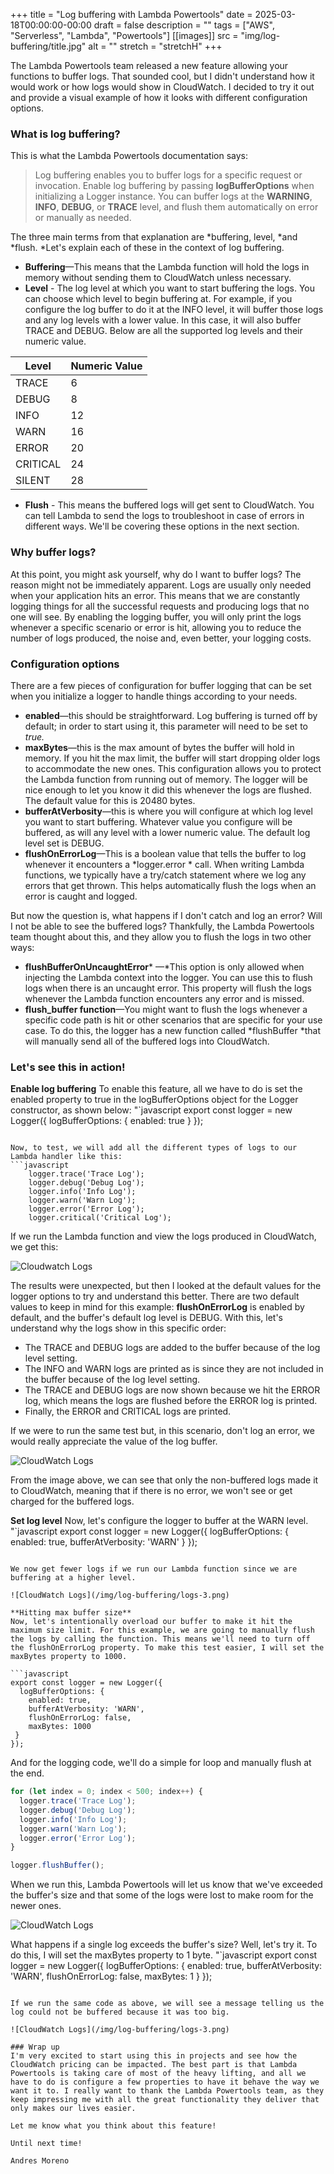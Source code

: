 +++
title = "Log buffering with Lambda Powertools"
date = 2025-03-18T00:00:00-00:00
draft = false
description = ""
tags = ["AWS", "Serverless", "Lambda", "Powertools"]
[[images]]
  src = "img/log-buffering/title.jpg"
  alt = ""
  stretch = "stretchH"
+++

The Lambda Powertools team released a new feature allowing your functions to buffer logs. That sounded cool, but I didn't understand how it would work or how logs would show in CloudWatch. I decided to try it out and provide a visual example of how it looks with different configuration options.

### What is log buffering?
This is what the Lambda Powertools documentation says:

> Log buffering enables you to buffer logs for a specific request or invocation. Enable log buffering by passing **logBufferOptions** when initializing a Logger instance. You can buffer logs at the **WARNING**, **INFO**,  **DEBUG**, or **TRACE** level, and flush them automatically on error or manually as needed.

The three main terms from that explanation are *buffering, level, *and *flush. *Let's explain each of these in the context of log buffering.

* **Buffering**—This means that the Lambda function will hold the logs in memory without sending them to CloudWatch unless necessary.
* **Level** - The log level at which you want to start buffering the logs. You can choose which level to begin buffering at. For example, if you configure the log buffer to do it at the INFO level, it will buffer those logs and any log levels with a lower value. In this case, it will also buffer TRACE and DEBUG. Below are all the supported log levels and their numeric value.

|  **Level**<br/> | **Numeric Value**<br/> |
|-----|-----|
|  TRACE<br/> | 6<br/> |
|  DEBUG<br/> | 8<br/> |
|  INFO<br/> | 12<br/> |
|  WARN<br/> | 16<br/> |
|  ERROR<br/> | 20<br/> |
|  CRITICAL<br/> | 24<br/> |
|  SILENT<br/> | 28<br/> |  

* **Flush** - This means the buffered logs will get sent to CloudWatch. You can tell Lambda to send the logs to troubleshoot in case of errors in different ways. We'll be covering these options in the next section.

### Why buffer logs?
At this point, you might ask yourself, why do I want to buffer logs? The reason might not be immediately apparent. Logs are usually only needed when your application hits an error. This means that we are constantly logging things for all the successful requests and producing logs that no one will see. By enabling the logging buffer, you will only print the logs whenever a specific scenario or error is hit, allowing you to reduce the number of logs produced, the noise and, even better, your logging costs.

### Configuration options
There are a few pieces of configuration for buffer logging that can be set when you initialize a logger to handle things according to your needs.

* **enabled**—this should be straightforward. Log buffering is turned off by default; in order to start using it, this parameter will need to be set to *true.*
* **maxBytes**—this is the max amount of bytes the buffer will hold in memory. If you hit the max limit, the buffer will start dropping older logs to accommodate the new ones. This configuration allows you to protect the Lambda function from running out of memory. The logger will be nice enough to let you know it did this whenever the logs are flushed. The default value for this is 20480 bytes.
* **bufferAtVerbosity**—this is where you will configure at which log level you want to start buffering. Whatever value you configure will be buffered, as will any level with a lower numeric value. The default log level set is DEBUG.
* **flushOnErrorLog**—This is a boolean value that tells the buffer to log whenever it encounters a *logger.error * call. When writing Lambda functions, we typically have a try/catch statement where we log any errors that get thrown. This helps automatically flush the logs when an error is caught and logged.

But now the question is, what happens if I don't catch and log an error? Will I not be able to see the buffered logs? Thankfully, the Lambda Powertools team thought about this, and they allow you to flush the logs in two other ways:
*  **flushBufferOnUncaughtError*** —*This option is only allowed when injecting the Lambda context into the logger. You can use this to flush logs when there is an uncaught error. This property will flush the logs whenever the Lambda function encounters any error and is missed.
* **flush_buffer function**—You might want to flush the logs whenever a specific code path is hit or other scenarios that are specific for your use case. To do this, the logger has a new function called *flushBuffer *that will manually send all of the buffered logs into CloudWatch.

### Let's see this in action!

**Enable log buffering**
To enable this feature, all we have to do is set the enabled property to true in the logBufferOptions object for the Logger constructor, as shown below:
"`javascript
export const logger = new Logger({
  logBufferOptions: {
    enabled: true
 }
});
```

Now, to test, we will add all the different types of logs to our Lambda handler like this:
```javascript
    logger.trace('Trace Log');
    logger.debug('Debug Log');
    logger.info('Info Log');
    logger.warn('Warn Log');
    logger.error('Error Log');
    logger.critical('Critical Log');

```

If we run the Lambda function and view the logs produced in CloudWatch, we get this:  

![Cloudwatch Logs](/img/log-buffering/logs-1.png)

The results were unexpected, but then I looked at the default values for the logger options to try and understand this better. There are two default values to keep in mind for this example: **flushOnErrorLog** is enabled by default, and the buffer's default log level is DEBUG. With this, let's understand why the logs show in this specific order:

* The TRACE and DEBUG logs are added to the buffer because of the log level setting.
* The INFO and WARN logs are printed as is since they are not included in the buffer because of the log level setting.
* The TRACE and DEBUG logs are now shown because we hit the ERROR log, which means the logs are flushed before the ERROR log is printed.
* Finally, the ERROR and CRITICAL logs are printed.

If we were to run the same test but, in this scenario, don't log an error, we would really appreciate the value of the log buffer.

![CloudWatch Logs](/img/log-buffering/logs-2.png)

From the image above, we can see that only the non-buffered logs made it to CloudWatch, meaning that if there is no error, we won't see or get charged for the buffered logs.

**Set log level**
Now, let's configure the logger to buffer at the WARN level.
"`javascript
export const logger = new Logger({
  logBufferOptions: {
    enabled: true,
    bufferAtVerbosity: 'WARN'
 }
});
```

We now get fewer logs if we run our Lambda function since we are buffering at a higher level.

![CloudWatch Logs](/img/log-buffering/logs-3.png)

**Hitting max buffer size**
Now, let's intentionally overload our buffer to make it hit the maximum size limit. For this example, we are going to manually flush the logs by calling the function. This means we'll need to turn off the flushOnErrorLog property. To make this test easier, I will set the maxBytes property to 1000.

```javascript
export const logger = new Logger({
  logBufferOptions: {
    enabled: true,
    bufferAtVerbosity: 'WARN',
    flushOnErrorLog: false,
    maxBytes: 1000
 }
});
```

And for the logging code, we'll do a simple for loop and manually flush at the end.
```javascript
for (let index = 0; index < 500; index++) {
  logger.trace('Trace Log');
  logger.debug('Debug Log');
  logger.info('Info Log');
  logger.warn('Warn Log');
  logger.error('Error Log');
}

logger.flushBuffer();
```

When we run this, Lambda Powertools will let us know that we've exceeded the buffer's size and that some of the logs were lost to make room for the newer ones.

![CloudWatch Logs](/img/log-buffering/logs-3.png)

What happens if a single log exceeds the buffer's size? Well, let's try it. To do this, I will set the maxBytes property to 1 byte.
"`javascript
export const logger = new Logger({
  logBufferOptions: {
    enabled: true,
    bufferAtVerbosity: 'WARN',
    flushOnErrorLog: false,
    maxBytes: 1
 }
});
```

If we run the same code as above, we will see a message telling us the log could not be buffered because it was too big.

![CloudWatch Logs](/img/log-buffering/logs-3.png)

### Wrap up
I'm very excited to start using this in projects and see how the CloudWatch pricing can be impacted. The best part is that Lambda Powertools is taking care of most of the heavy lifting, and all we have to do is configure a few properties to have it behave the way we want it to. I really want to thank the Lambda Powertools team, as they keep impressing me with all the great functionality they deliver that only makes our lives easier.

Let me know what you think about this feature!

Until next time!

Andres Moreno
